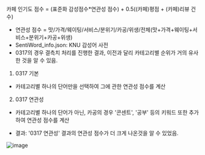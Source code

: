 카페 인기도 점수 = (표준화 감성점수*연관성 점수) + 0.5((카페)평점 + (카페)리뷰 건수)

* 연관성 점수 = 맛/가격/웨이팅/서비스/분위기/카공/위생/전체(맛+가격+웨이팅+서비스+분위기+카공+위생)
* SentiWord_info.json: KNU 감성어 사전
* 0317의 경우 결측치 처리를 진행한 결과, 이전과 달리 카테고리별 순위가 거의 유사한 것을 알 수 있음.
  
1) 0317 기본
* 카테고리별 하나의 단어만을 선택하여 그에 관한 연관성 점수를 계산
2) 0317 연관성
* 카테고리별 하나의 단어가 아닌, 카공의 경우 '콘센트', '공부' 등의 키워드 또한 추가하여 연관성 점수를 계산

* 결과: '0317 연관성' 결과의 연관성 점수가 더 크게 나온것을 알 수 있었음.

![image](https://github.com/Innyy/24-1DAmini/assets/87055003/38cc4f0d-5bee-43f3-8c30-8e98c7ae6200)
